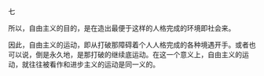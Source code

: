 七

  

所以，自由主义的目的，是在造出最便于这样的人格完成的环境即社会来。

因此，自由主义的运动，即从打破那障碍着个人人格完成的各种境遇开手。或者也可以说，倒是永久地，是那打破的继续底运动。在这一个意义上，自由主义的运动，就往往被看作和进步主义的运动是同一义的。